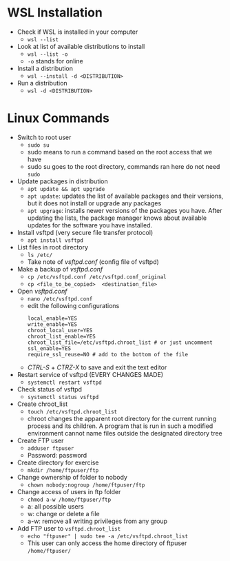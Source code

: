 # WSL Installation

* Check if WSL is installed in your computer
    * `wsl --list` 
* Look at list of available distributions to install
    * `wsl --list -o`
    * `-o` stands for online
* Install a distribution
    * `wsl --install -d <DISTRIBUTION>`
* Run a distribution
    * `wsl -d <DISTRIBUTION>`

# Linux Commands

* Switch to root user
    * `sudo su`
    * sudo means to run a command based on the root access that we have
    * sudo su goes to the root directory, commands ran here do not need `sudo`
* Update packages in distribution
    * `apt update && apt upgrade`
    * `apt update`: updates the list of available packages and their versions, but it does not install or upgrade any packages
    * `apt upgrage`: installs newer versions of the packages you have. After updating the lists, the package manager knows about available updates for the software you have installed.
* Install vsftpd (very secure file transfer protocol)
    * `apt install vsftpd`
* List files in root directory
    * `ls /etc/`
    * Take note of *vsftpd.conf* (config file of vsftpd)
* Make a backup of *vsftpd.conf*
    * `cp /etc/vsftpd.conf /etc/vsftpd.conf_original`
    * `cp <file_to_be_copied>  <destination_file>` 
* Open *vsftpd.conf*
    * `nano /etc/vsftpd.conf`
    * edit the following configurations
        ```
        local_enable=YES
        write_enable=YES
        chroot_local_user=YES
        chroot_list_enable=YES
        chroot_list_file=/etc/vsftpd.chroot_list # or just uncomment
        ssl_enable=YES
        require_ssl_reuse=NO # add to the bottom of the file
        ```
    * _CTRL-S_ + _CTRZ-X_ to save and exit the text editor
* Restart service of vsftpd (EVERY CHANGES MADE)
    * `systemctl restart vsftpd`
* Check status of vsftpd
    * `systemctl status vsftpd`
* Create chroot_list 
    * `touch /etc/vsftpd.chroot_list`
    * chroot changes the apparent root directory for the current running process and its children. A program that is run in such a modified environment cannot name files outside the designated directory tree
* Create FTP user
    * `adduser ftpuser`
    * Password: password
* Create directory for exercise
    * `mkdir /home/ftpuser/ftp`
* Change ownership of folder to nobody
    * `chown nobody:nogroup /home/ftpuser/ftp`
* Change access of users in ftp folder
    * `chmod a-w /home/ftpuser/ftp`
    * a: all possible users
    * w: change or delete a file
    * a-w: remove all writing privileges from any group
* Add FTP user to `vsftpd.chroot_list`
    * `echo "ftpuser" | sudo tee -a /etc/vsftpd.chroot_list`
    * This user can only access the home directory of ftpuser `/home/ftpuser/`